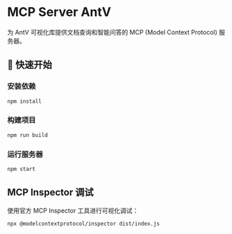 # MCP Server AntV

为 AntV 可视化库提供文档查询和智能问答的 MCP (Model Context Protocol) 服务器。

## 🚀 快速开始

### 安装依赖

```bash
npm install
```

### 构建项目

```bash
npm run build
```

### 运行服务器

```bash
npm start
```

## MCP Inspector 调试

使用官方 MCP Inspector 工具进行可视化调试：

```bash
npx @modelcontextprotocol/inspector dist/index.js
```
